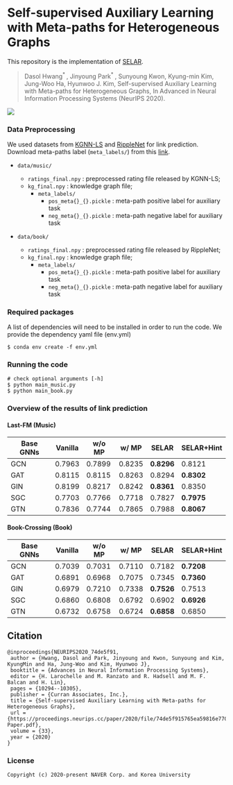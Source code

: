 # Self-supervised Auxiliary Learning with Meta-paths for Heterogeneous Graphs
This repository is the implementation of [SELAR](https://arxiv.org/abs/2007.08294).

> Dasol Hwang<sup>* </sup>, Jinyoung Park<sup>* </sup>, Sunyoung Kwon, Kyung-min Kim, Jung-Woo Ha, Hyunwoo J. Kim, Self-supervised Auxiliary Learning with Meta-paths for Heterogeneous Graphs, In Advanced in Neural Information Processing Systems (NeurIPS 2020).

![](https://github.com/mlvlab/SELAR/blob/main/Figure_Main.png)

### Data Preprocessing
We used datasets from [KGNN-LS](https://github.com/hwwang55/KGNN-LS) and [RippleNet](https://github.com/hwwang55/RippleNet) for link prediction.
Download meta-paths label (`meta_labels/`) from this [link](https://drive.google.com/drive/folders/1sssNbczHD2usnLTk6KoukfO5OipPMKpW?usp=sharing).
- `data/music/`
  - `ratings_final.npy` : preprocessed rating file released by KGNN-LS;
  - `kg_final.npy` : knowledge graph file;
    - `meta_labels/`
      - `pos_meta{}_{}.pickle` : meta-path positive label for auxiliary task
      - `neg_meta{}_{}.pickle` : meta-path negative label for auxiliary task

- `data/book/`
  - `ratings_final.npy` : preprocessed rating file released by RippleNet;
  - `kg_final.npy` : knowledge graph file;
    - `meta_labels/`
      - `pos_meta{}_{}.pickle` : meta-path positive label for auxiliary task
      - `neg_meta{}_{}.pickle` : meta-path negative label for auxiliary task
  
### Required packages
A list of dependencies will need to be installed in order to run the code. We provide the dependency yaml file (env.yml)
```
$ conda env create -f env.yml
```

### Running the code
```
# check optional arguments [-h]
$ python main_music.py
$ python main_book.py
```
### Overview of the results of link prediction
#### Last-FM (Music)
Base GNNs | Vanilla | w/o MP | w/ MP | **SELAR** | **SELAR+Hint** 
-- | -- | -- | -- | -- | -- 
GCN | 0.7963 | 0.7899 | 0.8235 | **0.8296** | 0.8121 
GAT | 0.8115 | 0.8115 | 0.8263 | 0.8294 | **0.8302**
GIN | 0.8199 | 0.8217 | 0.8242 | **0.8361** | 0.8350 
SGC | 0.7703 | 0.7766 | 0.7718 | 0.7827 | **0.7975** 
GTN | 0.7836 | 0.7744 | 0.7865 | 0.7988 | **0.8067** 

#### Book-Crossing (Book)
Base GNNs | Vanilla | w/o MP | w/ MP | **SELAR** | **SELAR+Hint** 
-- | -- | -- | -- | -- | -- 
GCN | 0.7039 | 0.7031 | 0.7110 | 0.7182 | **0.7208**
GAT | 0.6891 | 0.6968 | 0.7075 | 0.7345 | **0.7360**
GIN | 0.6979 | 0.7210 | 0.7338 | **0.7526** | 0.7513 
SGC | 0.6860 | 0.6808 | 0.6792 | 0.6902 | **0.6926** 
GTN | 0.6732 | 0.6758 | 0.6724 | **0.6858** | 0.6850

## Citation
```
@inproceedings{NEURIPS2020_74de5f91,
 author = {Hwang, Dasol and Park, Jinyoung and Kwon, Sunyoung and Kim, KyungMin and Ha, Jung-Woo and Kim, Hyunwoo J},
 booktitle = {Advances in Neural Information Processing Systems},
 editor = {H. Larochelle and M. Ranzato and R. Hadsell and M. F. Balcan and H. Lin},
 pages = {10294--10305},
 publisher = {Curran Associates, Inc.},
 title = {Self-supervised Auxiliary Learning with Meta-paths for Heterogeneous Graphs},
 url = {https://proceedings.neurips.cc/paper/2020/file/74de5f915765ea59816e770a8e686f38-Paper.pdf},
 volume = {33},
 year = {2020}
}
```

### License
```
Copyright (c) 2020-present NAVER Corp. and Korea University 
```

